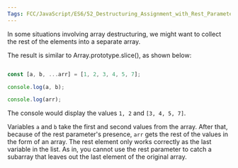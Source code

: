 ```yaml
---
Tags: FCC/JavaScript/ES6/52_Destructuring_Assignment_with_Rest_Parameter_to_Reassign_Array_Elements
---
```

In some situations involving array destructuring, we might want to collect the rest of the elements into a separate array.

The result is similar to Array.prototype.slice(), as shown below:

```js

const [a, b, ...arr] = [1, 2, 3, 4, 5, 7];

console.log(a, b);

console.log(arr);

```

The console would display the values `1, 2` and `[3, 4, 5, 7]`.

Variables `a` and `b` take the first and second values from the array. After that, because of the rest parameter's presence, `arr` gets the rest of the values in the form of an array. The rest element only works correctly as the last variable in the list. As in, you cannot use the rest parameter to catch a subarray that leaves out the last element of the original array.
